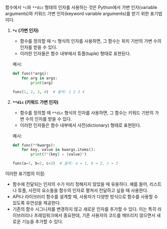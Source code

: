 함수에서 `*c`와 `**dic` 형태의 인자를 사용하는 것은 Python에서 가변 인자(variable arguments)와 키워드 가변 인자(keyword variable arguments)를 받기 위한 표기법이다.

1. **`*c` (가변 인자)**
   - 함수를 정의할 때 `*c` 형식의 인자를 사용하면, 그 함수는 위치 기반의 가변 수의 인자를 받을 수 있다.
   - 이러한 인자들은 함수 내부에서 튜플(tuple) 형태로 표현된다.
   
   예시:
   ```python
   def func(*args):
       for arg in args:
           print(arg)
   
   func(1, 2, 3, 4)  # 출력: 1 2 3 4
   ```

2. **`**dic` (키워드 가변 인자)**
   - 함수를 정의할 때 `**dic` 형식의 인자를 사용하면, 그 함수는 키워드 기반의 가변 수의 인자를 받을 수 있다.
   - 이러한 인자들은 함수 내부에서 사전(dictionary) 형태로 표현된다.
   
   예시:
   ```python
   def func(**kwargs):
       for key, value in kwargs.items():
           print(f"{key} = {value}")
   
   func(a=1, b=2, c=3)  # 출력: a = 1, b = 2, c = 3
   ```

이러한 표기법의 이점:
- 함수에 전달되는 인자의 수가 미리 정해지지 않았을 때 유용하다. 예를 들어, 리스트나 튜플, 사전의 요소들을 함수의 인자로 펼쳐서 전달하고 싶을 때 사용한다.
- API나 라이브러리 함수를 설계할 때, 사용자가 다양한 방식으로 함수를 사용할 수 있도록 유연성을 제공한다.
- 기존의 함수 시그니처를 변경하지 않고 새로운 인자를 추가할 수 있다. 이는 특히 라이브러리나 프레임워크에서 중요한데, 기존 사용자의 코드를 깨뜨리지 않으면서 새로운 기능을 추가할 수 있다.